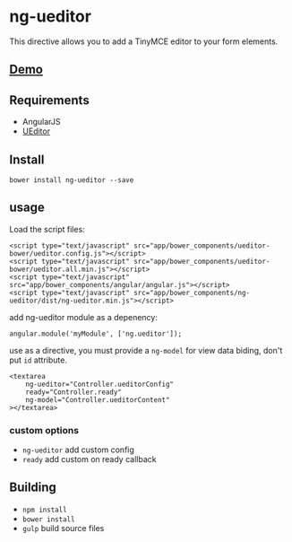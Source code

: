 # ng-ueditor

This directive allows you to add a TinyMCE editor to your form elements.

## [Demo](http://astray-git.github.io/ng-ueditor)

## Requirements

- AngularJS
- [UEditor](http://ueditor.baidu.com/website/download.html)

## Install
```
bower install ng-ueditor --save
```

## usage

Load the script files:
```
<script type="text/javascript" src="app/bower_components/ueditor-bower/ueditor.config.js"></script>
<script type="text/javascript" src="app/bower_components/ueditor-bower/ueditor.all.min.js"></script>
<script type="text/javascript" src="app/bower_components/angular/angular.js"></script>
<script type="text/javascript" src="app/bower_components/ng-ueditor/dist/ng-ueditor.min.js"></script>
```

add ng-ueditor module as a depenency:
```
angular.module('myModule', ['ng.ueditor']);
```

use as a directive, you must provide a `ng-model` for view data biding, don't put `id` attribute.
```
<textarea
    ng-ueditor="Controller.ueditorConfig"
    ready="Controller.ready"
    ng-model="Controller.ueditorContent"
></textarea>
```

### custom options
- `ng-ueditor` add custom config
- `ready` add custom on ready callback

## Building

- `npm install`
- `bower install`
- `gulp` build source files
